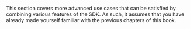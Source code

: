 This section covers more advanced use cases that can be satisfied by combining various features of the SDK. As such, it assumes that you have already made yourself familiar with the previous chapters of this book.
